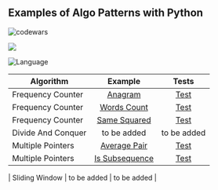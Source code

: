 ## Examples of Algo Patterns with Python

![codewars](https://www.codewars.com/users/eliyahukoren/badges/large)


![](https://img.shields.io/github/actions/workflow/status/eliyahukoren/python-algo-patterns/actions.yml?label=Python%20Algo%20Patterns&logo=logo)

![Language](https://img.shields.io/badge/Language-Python-yellow)

| Algorithm   |      Example      | Tests |
|----------|:-------------:|:--------:|
| Frequency Counter |  [Anagram](https://github.com/eliyahukoren/python-algo-patterns/blob/master/FrequencyCounter/anagram.py) | [Test](https://github.com/eliyahukoren/python-algo-patterns/blob/master/test/FrequencyCounter/test_anagram.py) |
| Frequency Counter |    [Words Count](https://github.com/eliyahukoren/python-algo-patterns/blob/master/FrequencyCounter/words.py)   | [Test](https://github.com/eliyahukoren/python-algo-patterns/blob/master/test/FrequencyCounter/test_words.py) |
| Frequency Counter | [Same Squared](https://github.com/eliyahukoren/python-algo-patterns/blob/master/FrequencyCounter/same.py) | [Test](https://github.com/eliyahukoren/python-algo-patterns/blob/master/test/FrequencyCounter/test_same.py) |
| Divide And Conquer | to be added | to be added |
| Multiple Pointers | [Average Pair](https://github.com/eliyahukoren/python-algo-patterns/blob/multiplepointers/averagepairs/MultiplePointers/main.py) | [Test](https://github.com/eliyahukoren/python-algo-patterns/blob/multiplepointers/averagepairs/test/MultiplePointers/test_multiple_pointers.py) |
| Multiple Pointers | [Is Subsequence](https://github.com/eliyahukoren/python-algo-patterns/blob/multiplepointers/averagepairs/MultiplePointers/main.py) | [Test](https://github.com/eliyahukoren/python-algo-patterns/blob/multiplepointers/averagepairs/test/MultiplePointers/test_multiple_pointers.py) |

| Sliding Window | to be added | to be added |
